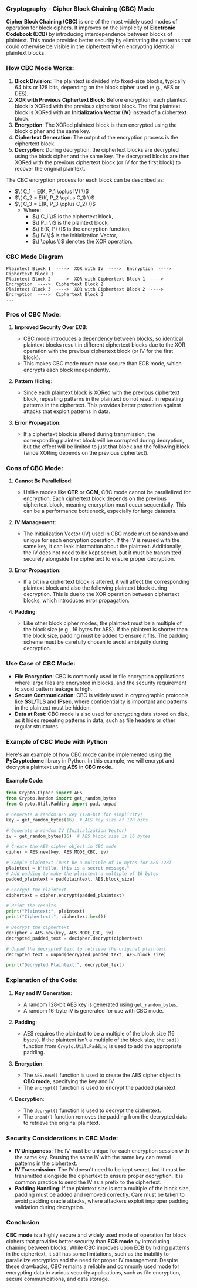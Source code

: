 ### **Cryptography - Cipher Block Chaining (CBC) Mode**

**Cipher Block Chaining (CBC)** is one of the most widely used modes of operation for block ciphers. It improves on the simplicity of **Electronic Codebook (ECB)** by introducing interdependence between blocks of plaintext. This mode provides better security by eliminating the patterns that could otherwise be visible in the ciphertext when encrypting identical plaintext blocks.

### **How CBC Mode Works:**

1. **Block Division**: The plaintext is divided into fixed-size blocks, typically 64 bits or 128 bits, depending on the block cipher used (e.g., AES or DES).
2. **XOR with Previous Ciphertext Block**: Before encryption, each plaintext block is XORed with the previous ciphertext block. The first plaintext block is XORed with an **Initialization Vector (IV)** instead of a ciphertext block. 
3. **Encryption**: The XORed plaintext block is then encrypted using the block cipher and the same key.
4. **Ciphertext Generation**: The output of the encryption process is the ciphertext block.
5. **Decryption**: During decryption, the ciphertext blocks are decrypted using the block cipher and the same key. The decrypted blocks are then XORed with the previous ciphertext block (or IV for the first block) to recover the original plaintext.

The CBC encryption process for each block can be described as:
- $\( C_1 = E(K, P_1 \oplus IV) \)$
- $\( C_2 = E(K, P_2 \oplus C_1) \)$
- $\( C_3 = E(K, P_3 \oplus C_2) \)$
  - Where:
    - $\( C_i \)$ is the ciphertext block,
    - $\( P_i \)$ is the plaintext block,
    - $\( E(K, P) \)$ is the encryption function,
    - $\( IV \)$ is the Initialization Vector,
    - $\( \oplus \)$ denotes the XOR operation.

### **CBC Mode Diagram**

```
Plaintext Block 1  ---->  XOR with IV  ---->  Encryption  ---->  Ciphertext Block 1
Plaintext Block 2  ---->  XOR with Ciphertext Block 1  ---->  Encryption  ---->  Ciphertext Block 2
Plaintext Block 3  ---->  XOR with Ciphertext Block 2  ---->  Encryption  ---->  Ciphertext Block 3
...
```

### **Pros of CBC Mode:**

1. **Improved Security Over ECB**: 
   - CBC mode introduces a dependency between blocks, so identical plaintext blocks result in different ciphertext blocks due to the XOR operation with the previous ciphertext block (or IV for the first block).
   - This makes CBC mode much more secure than ECB mode, which encrypts each block independently.

2. **Pattern Hiding**: 
   - Since each plaintext block is XORed with the previous ciphertext block, repeating patterns in the plaintext do not result in repeating patterns in the ciphertext. This provides better protection against attacks that exploit patterns in data.

3. **Error Propagation**: 
   - If a ciphertext block is altered during transmission, the corresponding plaintext block will be corrupted during decryption, but the effect will be limited to just that block and the following block (since XORing depends on the previous ciphertext).

### **Cons of CBC Mode:**

1. **Cannot Be Parallelized**:
   - Unlike modes like **CTR** or **GCM**, CBC mode cannot be parallelized for encryption. Each ciphertext block depends on the previous ciphertext block, meaning encryption must occur sequentially. This can be a performance bottleneck, especially for large datasets.
   
2. **IV Management**:
   - The Initialization Vector (IV) used in CBC mode must be random and unique for each encryption operation. If the IV is reused with the same key, it can leak information about the plaintext. Additionally, the IV does not need to be kept secret, but it must be transmitted securely alongside the ciphertext to ensure proper decryption.

3. **Error Propagation**:
   - If a bit in a ciphertext block is altered, it will affect the corresponding plaintext block and also the following plaintext block during decryption. This is due to the XOR operation between ciphertext blocks, which introduces error propagation.

4. **Padding**:
   - Like other block cipher modes, the plaintext must be a multiple of the block size (e.g., 16 bytes for AES). If the plaintext is shorter than the block size, padding must be added to ensure it fits. The padding scheme must be carefully chosen to avoid ambiguity during decryption.

### **Use Case of CBC Mode:**

- **File Encryption**: CBC is commonly used in file encryption applications where large files are encrypted in blocks, and the security requirement to avoid pattern leakage is high.
- **Secure Communication**: CBC is widely used in cryptographic protocols like **SSL/TLS** and **IPsec**, where confidentiality is important and patterns in the plaintext must be hidden.
- **Data at Rest**: CBC mode is also used for encrypting data stored on disk, as it hides repeating patterns in data, such as file headers or other regular structures.

### **Example of CBC Mode with Python**

Here's an example of how CBC mode can be implemented using the **PyCryptodome** library in Python. In this example, we will encrypt and decrypt a plaintext using **AES** in **CBC mode**.

#### Example Code:

```python
from Crypto.Cipher import AES
from Crypto.Random import get_random_bytes
from Crypto.Util.Padding import pad, unpad

# Generate a random AES key (128-bit for simplicity)
key = get_random_bytes(16)  # AES key size of 128 bits

# Generate a random IV (Initialization Vector)
iv = get_random_bytes(16)  # AES block size is 16 bytes

# Create the AES cipher object in CBC mode
cipher = AES.new(key, AES.MODE_CBC, iv)

# Sample plaintext (must be a multiple of 16 bytes for AES-128)
plaintext = b"Hello, this is a secret message."
# Add padding to make the plaintext a multiple of 16 bytes
padded_plaintext = pad(plaintext, AES.block_size)

# Encrypt the plaintext
ciphertext = cipher.encrypt(padded_plaintext)

# Print the results
print("Plaintext:", plaintext)
print("Ciphertext:", ciphertext.hex())

# Decrypt the ciphertext
decipher = AES.new(key, AES.MODE_CBC, iv)
decrypted_padded_text = decipher.decrypt(ciphertext)

# Unpad the decrypted text to retrieve the original plaintext
decrypted_text = unpad(decrypted_padded_text, AES.block_size)

print("Decrypted Plaintext:", decrypted_text)
```

### **Explanation of the Code:**

1. **Key and IV Generation**:
   - A random 128-bit AES key is generated using `get_random_bytes`.
   - A random 16-byte IV is generated for use with CBC mode.

2. **Padding**:
   - AES requires the plaintext to be a multiple of the block size (16 bytes). If the plaintext isn't a multiple of the block size, the `pad()` function from `Crypto.Util.Padding` is used to add the appropriate padding.

3. **Encryption**:
   - The `AES.new()` function is used to create the AES cipher object in **CBC mode**, specifying the key and IV.
   - The `encrypt()` function is used to encrypt the padded plaintext.

4. **Decryption**:
   - The `decrypt()` function is used to decrypt the ciphertext.
   - The `unpad()` function removes the padding from the decrypted data to retrieve the original plaintext.

### **Security Considerations in CBC Mode:**

- **IV Uniqueness**: The IV must be unique for each encryption session with the same key. Reusing the same IV with the same key can reveal patterns in the ciphertext.
- **IV Transmission**: The IV doesn't need to be kept secret, but it must be transmitted alongside the ciphertext to ensure proper decryption. It is common practice to send the IV as a prefix to the ciphertext.
- **Padding Handling**: If the plaintext size is not a multiple of the block size, padding must be added and removed correctly. Care must be taken to avoid padding oracle attacks, where attackers exploit improper padding validation during decryption.

### **Conclusion**

**CBC mode** is a highly secure and widely used mode of operation for block ciphers that provides better security than **ECB mode** by introducing chaining between blocks. While CBC improves upon ECB by hiding patterns in the ciphertext, it still has some limitations, such as the inability to parallelize encryption and the need for proper IV management. Despite these drawbacks, CBC remains a reliable and commonly used mode for encrypting data in various security applications, such as file encryption, secure communications, and data storage.
